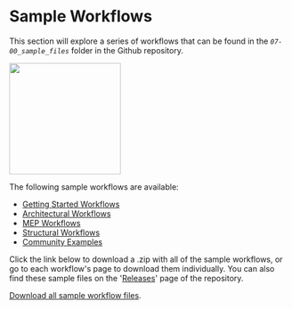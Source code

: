# Sample Workflows

This section will explore a series of workflows that can be found in the _`07-00_sample_files`_ folder in the Github repository.

<img src="../.gitbook/assets/sample.png" style="width:200px;"/>

The following sample workflows are available:

* [Getting Started Workflows](04-01_getting-started-workflows/) 
* [Architectural Workflows](04-02_architectural-workflows/)
* [MEP Workflows](04-03_mep-workflows/) 
* [Structural Workflows](04-04_structural-workflows.md)
* [Community Examples](https://github.com/martinstacey/RefineryPrimer/tree/4a402d4d1c74b998ec77ae24ba1fe5a01289adf9/04-sample-workflows/04-05_community-examples.md)

Click the link below to download a .zip with all of the sample workflows, or go to each workflow's page to download them individually. You can also find these sample files on the '[Releases](https://github.com/DynamoDS/RefineryPrimer/releases)' page of the repository.

[Download all sample workflow files](https://github.com/DynamoDS/RefineryPrimer/releases/download/samples-v1/04-all-sample-workflows.zip).

